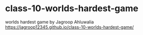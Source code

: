 # class-10-worlds-hardest-game
worlds hardest game by Jagroop Ahluwalia
https://jagroop12345.github.io/class-10-worlds-hardest-game/
